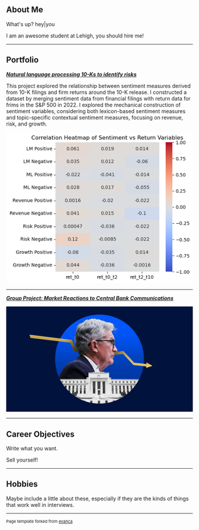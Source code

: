 ## About Me

What's up? hey\|you

I am an awesome student at Lehigh, you should hire me!

<!-- Upload your own photo and change the path -->

---

## Portfolio

<!-- You can link to other websites, PDFs in this repo, and other pages in this repo -->

_**[Natural language processing 10-Ks to identify risks](projects/report.md)**_

This project explored the relationship between sentiment measures derived from 10-K filings and firm returns around the 10-K release. I constructed a dataset by merging sentiment data from financial filings with return data for frims in the S&P 500 in 2022. I explored the mechanical construction of sentiment variables, considering both lexicon-based sentiment measures and topic-specific contextual sentiment measures, focusing on revenue, risk, and growth.

<img src="images/output_4_0.png?raw=true"/>


---

_**[Group Project: Market Reactions to Central Bank Communications](https://fed-announcements.streamlit.app)**_

<img src="images/3377a57b851d4a2590e7f61b92282a335c7a03bc197cad98badb8112.jpg?raw=true"/>

---


## Career Objectives

Write what you want. 

Sell yourself!

---

## Hobbies

Maybe include a little about these, especially if they are the kinds of things that work well in interviews.

---
<p style="font-size:11px">Page template forked from <a href="https://github.com/evanca/quick-portfolio">evanca</a></p>
<!-- Remove above link if you don't want to attibute -->
